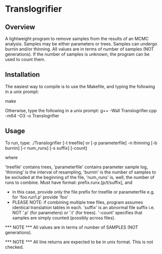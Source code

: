 Translogrifier
==============
Overview
---------------
A lightweight program to remove samples from the results of an MCMC analysis. 
Samples may be either parameters or trees. Samples can undergo burnin and/or 
thinning. All values are in terms of number of samples (NOT generations). If 
the number of samples is unknown, the program can be used to count them.

Installation
---------------
The easiest way to compile is to use the Makefile, and typing the following in a unix prompt:

make

Otherwise, type the following in a unix prompt:
g++ -Wall Translogrifier.cpp -m64 -O3 -o Translogrifier

Usage
--------------
To run, type:
./Translogrifier [-t treefile] or [-p parameterfile] -n thinning [-b burnin] [-r num_runs] [-s suffix] [-count]

where

'treefile' contains trees, 'parameterfile' contains parameter sample log,
'thinning' is the interval of resampling,
'burnin' is the number of samples to be excluded at the beginning of the file,
'num_runs' is, well, the number of runs to combine. Must have format: prefix.runx.[p/t/suffix], and
 - in this case, provide only the file prefix for treefile or parameterfile
   e.g. for 'foo.run1.p' provide 'foo'
 - PLEASE NOTE: if combining multiple tree files, program assumes identical translation tables in each.
'suffix' is an abnormal file suffix i.e. NOT '.p' (for parameters) or '.t' (for trees).
'-count' specifies that samples are simply counted (possibly across files).

*** NOTE *** All values are in terms of number of SAMPLES (NOT generations).

*** NOTE *** All line returns are expected to be in unix format. This is not checked.
